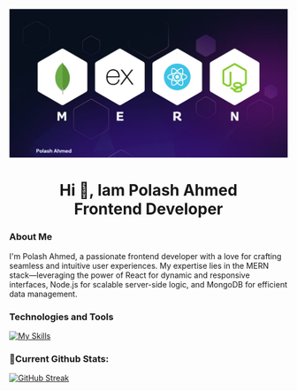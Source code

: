 

![Alt text](https://raw.githubusercontent.com/Ahmdpolash/AhmdPolash/main/assest/Screenshot_15.png)
<h1 align='center'>Hi 👋, Iam Polash Ahmed  <br/> Frontend Developer</h1>

### About Me
I'm Polash Ahmed, a passionate frontend developer with a love for crafting seamless and intuitive user experiences. My expertise lies in the MERN stack—leveraging the power of React for dynamic and responsive interfaces, Node.js for scalable server-side logic, and MongoDB for efficient data management.

### Technologies and Tools
[![My Skills](https://skillicons.dev/icons?i=html,css,tailwind,bootstrap,react,firebase,mongodb,nodejs,expressjs,figma,github,vite,vscode,mui)](https://skillicons.dev)

### 🚀Current Github Stats:
[![GitHub Streak](https://github-readme-streak-stats.herokuapp.com?user=Ahmdpolash&theme=shades-of-purple&card_width=800)](https://git.io/streak-stats)


